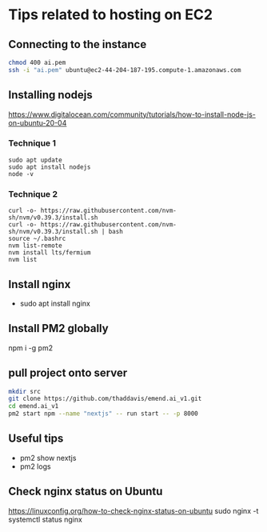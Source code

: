 # Tips related to hosting on EC2

## Connecting to the instance

```.sh
chmod 400 ai.pem
ssh -i "ai.pem" ubuntu@ec2-44-204-187-195.compute-1.amazonaws.com
```

## Installing nodejs

https://www.digitalocean.com/community/tutorials/how-to-install-node-js-on-ubuntu-20-04

### Technique 1

```
sudo apt update
sudo apt install nodejs
node -v
```

### Technique 2

```
curl -o- https://raw.githubusercontent.com/nvm-sh/nvm/v0.39.3/install.sh
curl -o- https://raw.githubusercontent.com/nvm-sh/nvm/v0.39.3/install.sh | bash
source ~/.bashrc
nvm list-remote
nvm install lts/fermium
nvm list
```

## Install nginx

- sudo apt install nginx

## Install PM2 globally

npm i -g pm2

## pull project onto server

```.sh
mkdir src
git clone https://github.com/thaddavis/emend.ai_v1.git
cd emend.ai_v1
pm2 start npm --name "nextjs" -- run start -- -p 8000
```

## Useful tips

- pm2 show nextjs
- pm2 logs 

## Check nginx status on Ubuntu

https://linuxconfig.org/how-to-check-nginx-status-on-ubuntu
sudo nginx -t
systemctl status nginx